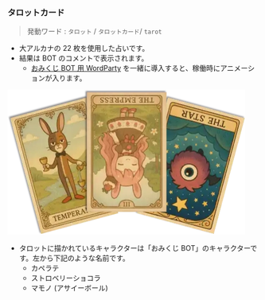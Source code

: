 ### タロットカード

> 発動ワード : `タロット` / `タロットカード`/ `tarot`

- 大アルカナの 22 枚を使用した占いです。
- 結果は BOT のコメントで表示されます。
	- [おみくじ BOT 用 WordParty](https://booth.pm/ja/items/6048048) を一緒に導入すると、稼働時にアニメーションが入ります。

![](../../template/usage/images/Tarot_4.webp)

- タロットに描かれているキャラクターは「おみくじ BOT」のキャラクターです。左から下記のような名前です。
	- カペラテ
	- ストロベリーショコラ
	- マモノ (アサイーボール)